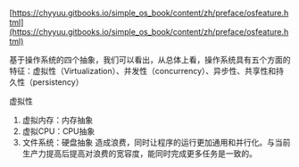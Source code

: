 [https://chyyuu.gitbooks.io/simple_os_book/content/zh/preface/osfeature.html](https://chyyuu.gitbooks.io/simple_os_book/content/zh/preface/osfeature.html)

基于操作系统的四个抽象，我们可以看出，从总体上看，操作系统具有五个方面的特征：虚拟性（Virtualization）、并发性（concurrency）、异步性、共享性和持久性（persistency）

虚拟性
1. 虚拟内存：内存抽象
2. 虚拟CPU：CPU抽象
3. 文件系统：硬盘抽象
造成浪费，同时让程序的运行更加通用和并行化。与当前生产力提高后提高对浪费的宽容度，能同时完成更多任务是一致的。
